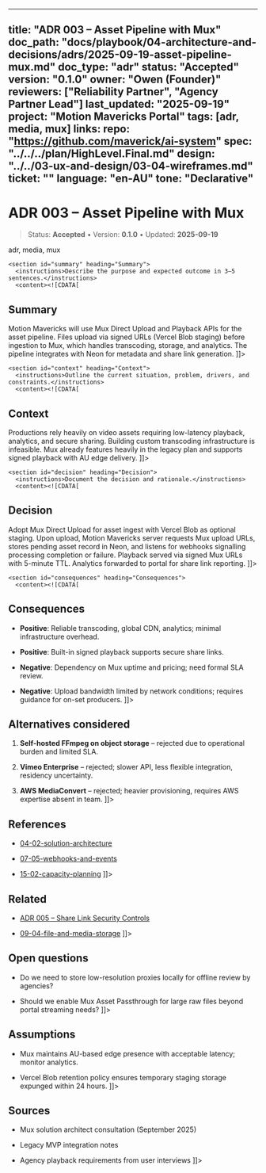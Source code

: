 <!-- ai:managed start file="docs/playbook/04-architecture-and-decisions/adrs/2025-09-19-asset-pipeline-mux.md" responsibility="docs" strategy="replace" -->
---
title: "ADR 003 – Asset Pipeline with Mux"
doc_path: "docs/playbook/04-architecture-and-decisions/adrs/2025-09-19-asset-pipeline-mux.md"
doc_type: "adr"
status: "Accepted"
version: "0.1.0"
owner: "Owen (Founder)"
reviewers: ["Reliability Partner", "Agency Partner Lead"]
last_updated: "2025-09-19"
project: "Motion Mavericks Portal"
tags: [adr, media, mux]
links:
  repo: "https://github.com/maverick/ai-system"
  spec: "../../../plan/HighLevel.Final.md"
  design: "../../03-ux-and-design/03-04-wireframes.md"
  ticket: "<PLACEHOLDER>"
language: "en-AU"
tone: "Declarative"
---

# ADR 003 – Asset Pipeline with Mux

> Status: **Accepted** • Version: **0.1.0** • Updated: **2025-09-19**

<doc xmlns="urn:docs:universal"
     type="adr"
     path="docs/playbook/04-architecture-and-decisions/adrs/2025-09-19-asset-pipeline-mux.md"
     version="0.1.0"
     status="Accepted"
     owner="Owen (Founder)">

  <meta>
    <link rel="repo" href="https://github.com/maverick/ai-system"/>
    <link rel="spec" href="../../../plan/HighLevel.Final.md"/>
    <link rel="design" href="../../03-ux-and-design/03-04-wireframes.md"/>
    <tags>adr, media, mux</tags>
  </meta>

  <sections>

    <section id="summary" heading="Summary">
      <instructions>Describe the purpose and expected outcome in 3–5 sentences.</instructions>
      <content><![CDATA[
## Summary
Motion Mavericks will use Mux Direct Upload and Playback APIs for the asset pipeline. Files upload via signed URLs (Vercel Blob staging) before ingestion to Mux, which handles transcoding, storage, and analytics. The pipeline integrates with Neon for metadata and share link generation.
]]></content>
    </section>

    <section id="context" heading="Context">
      <instructions>Outline the current situation, problem, drivers, and constraints.</instructions>
      <content><![CDATA[
## Context
Productions rely heavily on video assets requiring low-latency playback, analytics, and secure sharing. Building custom transcoding infrastructure is infeasible. Mux already features heavily in the legacy plan and supports signed playback with AU edge delivery.
]]></content>
    </section>

    <section id="decision" heading="Decision">
      <instructions>Document the decision and rationale.</instructions>
      <content><![CDATA[
## Decision
Adopt Mux Direct Upload for asset ingest with Vercel Blob as optional staging. Upon upload, Motion Mavericks server requests Mux upload URLs, stores pending asset record in Neon, and listens for webhooks signalling processing completion or failure. Playback served via signed Mux URLs with 5-minute TTL. Analytics forwarded to portal for share link reporting.
]]></content>
    </section>

    <section id="consequences" heading="Consequences">
      <content><![CDATA[
## Consequences
- **Positive**: Reliable transcoding, global CDN, analytics; minimal infrastructure overhead.
- **Positive**: Built-in signed playback supports secure share links.
- **Negative**: Dependency on Mux uptime and pricing; need formal SLA review.
- **Negative**: Upload bandwidth limited by network conditions; requires guidance for on-set producers.
]]></content>
    </section>

    <section id="alternatives" heading="Alternatives considered">
      <content><![CDATA[
## Alternatives considered
1. **Self-hosted FFmpeg on object storage** – rejected due to operational burden and limited SLA.
2. **Vimeo Enterprise** – rejected; slower API, less flexible integration, residency uncertainty.
3. **AWS MediaConvert** – rejected; heavier provisioning, requires AWS expertise absent in team.
]]></content>
    </section>

    <section id="references" heading="References">
      <content><![CDATA[
## References
- [04-02-solution-architecture](../04-02-solution-architecture.md)
- [07-05-webhooks-and-events](../../07-apis-and-contracts/07-05-webhooks-and-events.md)
- [15-02-capacity-planning](../../15-performance-and-reliability/15-02-capacity-planning.md)
]]></content>
    </section>

    <section id="related" heading="Related">
      <content><![CDATA[
## Related
- [ADR 005 – Share Link Security Controls](2025-09-19-share-link-security-controls.md)
- [09-04-file-and-media-storage](../../09-backend/09-04-file-and-media-storage.md)
]]></content>
    </section>

    <section id="open_questions" heading="Open questions">
      <content><![CDATA[
## Open questions
- Do we need to store low-resolution proxies locally for offline review by agencies?
- Should we enable Mux Asset Passthrough for large raw files beyond portal streaming needs?
]]></content>
    </section>

    <section id="assumptions" heading="Assumptions">
      <content><![CDATA[
## Assumptions
- Mux maintains AU-based edge presence with acceptable latency; monitor analytics.
- Vercel Blob retention policy ensures temporary staging storage expunged within 24 hours.
]]></content>
    </section>

    <section id="sources" heading="Sources">
      <content><![CDATA[
## Sources
- Mux solution architect consultation (September 2025)
- Legacy MVP integration notes
- Agency playback requirements from user interviews
]]></content>
    </section>

  </sections>
</doc>
<!-- ai:managed end -->

